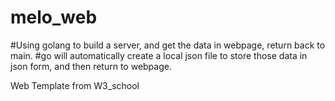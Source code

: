 # melo_web
#Using golang to build a server, and get the data in webpage, return back to main. 
#go will automatically create a local json file to store those data in json form, and then return to webpage.

Web Template from W3_school
